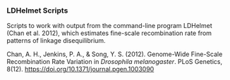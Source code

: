 ### LDHelmet Scripts

Scripts to work with output from the command-line program LDHelmet (Chan et al. 2012), which
estimates fine-scale recombination rate from patterns of linkage disequilibrium.

Chan, A. H., Jenkins, P. A., & Song, Y. S. (2012). Genome-Wide Fine-Scale Recombination Rate Variation in 
_Drosophila melanogaster_. PLoS Genetics, 8(12). https://doi.org/10.1371/journal.pgen.1003090
